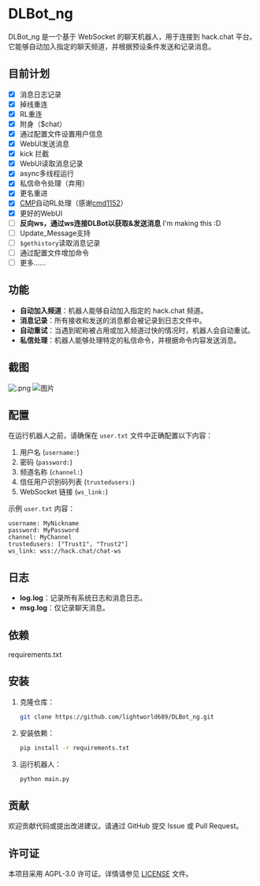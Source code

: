 # DLBot_ng

DLBot_ng 是一个基于 WebSocket 的聊天机器人，用于连接到 hack.chat 平台。它能够自动加入指定的聊天频道，并根据预设条件发送和记录消息。

## 目前计划

- [x] 消息日志记录
- [x] 掉线重连
- [x] RL重连
- [x] 附身（$chat）
- [x] 通过配置文件设置用户信息
- [x] WebUI发送消息
- [x] kick 拦截
- [x] WebUI读取消息记录
- [x] async多线程运行
- [x] 私信命令处理（弃用）
- [x] 更名重进
- [x] [CMP](https://cmd.0k.gs)自动RL处理（感谢[cmd1152](https://github.com/cmd1152)）
- [x] 更好的WebUI
- [ ] **反向ws，通过ws连接DLBot以获取&发送消息** I'm making this :D
- [ ] Update_Message支持
- [ ] `$gethistory`读取消息记录
- [ ] 通过配置文件增加命令
- [ ] 更多……

## 功能

- **自动加入频道**：机器人能够自动加入指定的 hack.chat 频道。
- **消息记录**：所有接收和发送的消息都会被记录到日志文件中。
- **自动重试**：当遇到昵称被占用或加入频道过快的情况时，机器人会自动重试。
- **私信处理**：机器人能够处理特定的私信命令，并根据命令内容发送消息。

## 截图

![.png](https://s2.loli.net/2024/09/17/T8nJIh3duremNGQ.png)
![图片](https://github.com/user-attachments/assets/ee469b22-acb0-496c-a089-24464653683e)


## 配置

在运行机器人之前，请确保在 `user.txt` 文件中正确配置以下内容：

1. 用户名 (`username:`)
2. 密码 (`password:`)
3. 频道名称 (`channel:`)
4. 信任用户识别码列表 (`trustedusers:`)
5. WebSocket 链接 (`ws_link:`)

示例 `user.txt` 内容：

```
username: MyNickname
password: MyPassword
channel: MyChannel
trustedusers: ["Trust1", "Trust2"]
ws_link: wss://hack.chat/chat-ws
```

## 日志

- **log.log**：记录所有系统日志和消息日志。
- **msg.log**：仅记录聊天消息。

## 依赖

requirements.txt

## 安装

1. 克隆仓库：
    ```bash
    git clone https://github.com/lightworld689/DLBot_ng.git
    ```

2. 安装依赖：
    ```bash
    pip install -r requirements.txt
    ```

3. 运行机器人：
    ```bash
    python main.py
    ```

## 贡献

欢迎贡献代码或提出改进建议。请通过 GitHub 提交 Issue 或 Pull Request。

## 许可证

本项目采用 AGPL-3.0 许可证。详情请参见 [LICENSE](LICENSE) 文件。

